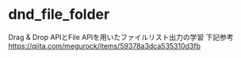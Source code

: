 # dnd_file_folder
Drag &amp; Drop APIとFile  APIを用いたファイルリスト出力の学習
下記参考
https://qiita.com/megurock/items/59378a3dca535310d3fb
